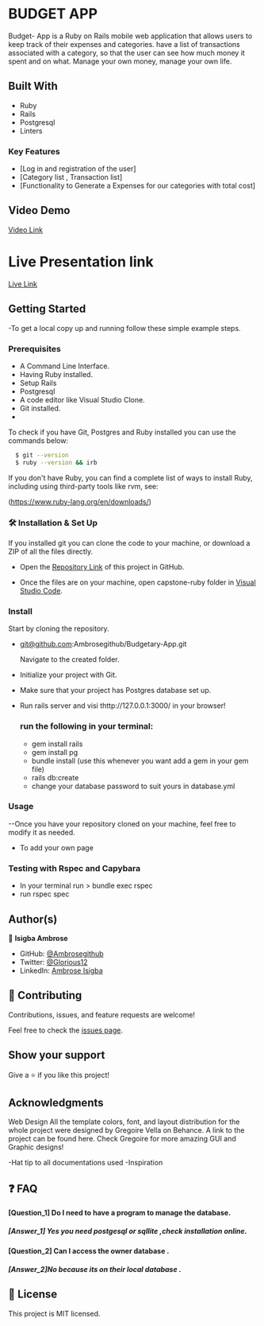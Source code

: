 # BUDGET APP

Budget- App is a Ruby on Rails mobile web application that allows users to keep track of their expenses and categories. have a list of transactions associated with a category, so that the user can see how much money it spent and on what. Manage your own money, manage your own life.

## Built With

- Ruby
- Rails
- Postgresql
- Linters

### Key Features

- [Log in and registration of the user]
- [Category list , Transaction list]
- [Functionality to Generate a Expenses for our categories with total cost]


## Video Demo
[Video Link](https://www.loom.com/share/713ff3bc31f4405ab59df336b9e75c7c)

# Live Presentation link
[Live Link](https://gentle-spire-11113.herokuapp.com/)

## Getting Started
-To get a local copy up and running follow these simple example steps.

### Prerequisites

- A Command Line Interface.
- Having Ruby installed.
- Setup Rails
- Postgresql
- A code editor like Visual Studio Clone.
- Git installed.
- 

To check if you have Git, Postgres and Ruby installed you can use the commands below:

 ```sh
   $ git --version
   $ ruby --version && irb
   ```
If you don't have Ruby, you can find a complete list of ways to install Ruby, including using third-party tools like rvm, see:

(https://www.ruby-lang.org/en/downloads/)
### 🛠️ Installation & Set Up

If you installed git you can clone the code to your machine, or download a ZIP of all the files directly.


- Open the [Repository Link](https://github.com/Ambrosegithub/Budgetary-App) of this project in GitHub.

- Once the files are on your machine, open capstone-ruby folder in [Visual Studio Code](https://code.visualstudio.com/).

### Install
 Start by cloning the repository.
 
- git@github.com:Ambrosegithub/Budgetary-App.git

  Navigate to the created folder.

- Initialize your project with Git.
- Make sure that your project has Postgres database set up.
- Run rails server and visi thttp://127.0.0.1:3000/ in your browser!

  ### run the following in your terminal:
  - gem install rails
  - gem install pg
  - bundle install (use this whenever you want add a gem in your gem file)
  - rails db:create
  - change your database password to suit yours in database.yml
  
  

### Usage
--Once you have your repository cloned on your machine, feel free to modify it as needed.
- To add your own page

### Testing with Rspec and Capybara
  - In your terminal run > 
     bundle exec rspec
  - run rspec spec

  
## Author(s)
👤 **Isigba Ambrose**

- GitHub: [@Ambrosegithub](https://github.com/Ambrosegithub)
- Twitter: [@Glorious12](https://twitter.com/Glorious851)
- LinkedIn: [Ambrose Isigba](https://www.linkedin.com/in/ambrose-isigba/)


## 🤝 Contributing

Contributions, issues, and feature requests are welcome!

Feel free to check the [issues page](https://github.com/Ambrosegithub/Budgetary-App/issues).

## Show your support

Give a ⭐ if you like this project!

## Acknowledgments

Web Design
All the template colors, font, and layout distribution for the whole project were designed by Gregoire Vella on Behance. A link to the project can be found here. Check Gregoire for more amazing GUI and Graphic designs!

-Hat tip to all documentations used
-Inspiration 


## ❓ FAQ


#### [Question_1] Do I need to have a program to manage the database. 

##### [Answer_1] Yes you need postgesql or sqllite ,check installation online.

#### [Question_2] Can I access the owner database .

##### [Answer_2]No because its on their local database .

## 📝 License
This project is MIT licensed.

